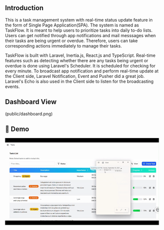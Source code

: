 ## Introduction
This is a task management system with real-time status update feature in the form of Single Page Application(SPA). The system is named as TaskFlow. It is meant to help users to prioritize tasks into daily to-do lists. Users can get notified through app notifications and mail messsages when their tasks are being urgent or overdue. Therefore, users can take corresponding actions immediately to manage their tasks.

TaskFlow is built with Laravel, Inertia.js, React.js and TypeScript. Real-time features such as detecting whether there are any tasks being urgent or overdue is done using Laravel's Scheduler. It is scheduled for checking for every minute. To broadcast app notification and perform real-time update at the Client side, Laravel Notification, Event and Pusher did a great job. Laravel's Echo is also used in the Client side to listen for the broadcasting events.

## Dashboard View
(public/dashboard.png)

## 🚀 Demo
![Real-Time Status Update](public/real-time-update-demo.gif)